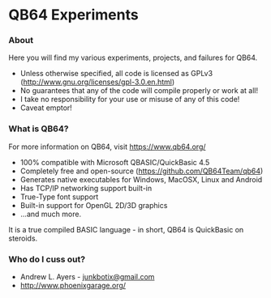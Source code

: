 # QB64 Experiments #

### About ###

Here you will find my various experiments, projects, and failures for QB64.

* Unless otherwise specified, all code is licensed as GPLv3 (http://www.gnu.org/licenses/gpl-3.0.en.html)
* No guarantees that any of the code will compile properly or work at all!
* I take no responsibility for your use or misuse of any of this code!
* Caveat emptor!

### What is QB64? ###

For more information on QB64, visit https://www.qb64.org/

* 100% compatible with Microsoft QBASIC/QuickBasic 4.5
* Completely free and open-source (https://github.com/QB64Team/qb64)
* Generates native executables for Windows, MacOSX, Linux and Android
* Has TCP/IP networking support built-in
* True-Type font support
* Built-in support for OpenGL 2D/3D graphics
* ...and much more.

It is a true compiled BASIC language - in short, QB64 is QuickBasic on steroids.

### Who do I cuss out? ###

* Andrew L. Ayers - junkbotix@gmail.com
* http://www.phoenixgarage.org/
